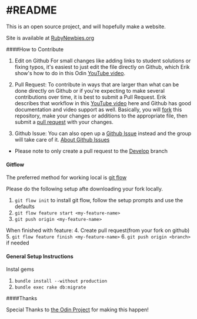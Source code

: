 #README
=========
This is an open source project, and will hopefully make a website.

Site is available at [RubyNewbies.org](http://rubynewb.herokuapp.com)

####How to Contribute

1.	Edit on Github For small changes like adding links to student solutions or fixing typos, it's easiest to just edit the file directly on Github, which Erik show's how to do in this Odin [YouTube video](https://www.youtube.com/watch?v=V74l_zS1x8E).

2.	Pull Request: To contribute in ways that are larger than what can be done directly on Github or if you're expecting to make several contributions over time, it is best to submit a Pull Request. Erik describes that workflow in this [YouTube video](https://www.youtube.com/watch?v=V74l_zS1x8E) here and Github has good documentation and video support as well. Basically, you will [fork](https://help.github.com/articles/fork-a-repo) this repository, make your changes or additions to the appropriate file, then submit a [pull request](https://help.github.com/articles/using-pull-requests) with your changes.

3.	Github Issue: You can also open up a [Github Issue](https://github.com/brianllamar/rubynewb/issues) instead and the group will take care of it. [About Github Issues](https://github.com/theodinproject/curriculum/issues)

- Please note to only create a pull request to the [Develop](https://github.com/brianllamar/rubynewb/tree/dev) branch

#### Gitflow

The preferred method for working local is [git flow](http://theblackc000000de.blogspot.com/2014/09/why-i-am-using-git-flow-and-you-should.html)

Please do the following setup afte downloading your fork locally.

1. `git flow init` to install git flow, follow the setup prompts and use the defaults
2. `git flow feature start <my-feature-name>`
3. `git push origin <my-feature-name>`

  When finished with feature:
4. Create pull request(from your fork on github)
5. `git flow feature finish <my-feature-name>`
6. `git push origin <branch>` if needed

#### General Setup Instructions

Instal gems
1. ```bundle install --without production```
2. ```bundle exec rake db:migrate```

####Thanks

Special Thanks to [the Odin Project](http://www.theodinproject.com/) for making this happen!

